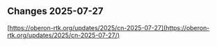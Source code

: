 ## Changes 2025-07-27

[https://oberon-rtk.org/updates/2025/cn-2025-07-27](https://oberon-rtk.org/updates/2025/cn-2025-07-27/)
